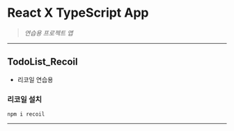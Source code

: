 # React X TypeScript App

> _연습용 프로젝트 앱_

---

## TodoList_Recoil

- 리코일 연습용

### 리코일 설치

```vash
npm i recoil
```

---
